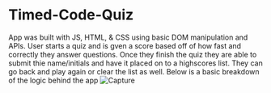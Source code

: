 # Timed-Code-Quiz
App was built with JS, HTML, & CSS using basic DOM manipulation and APIs.
User starts a quiz and is gven a score based off of how fast and correctly they answer questions.
Once they finish the quiz they are able to submit thie name/initials and have it placed on to a highscores list.
They can go back and play again or clear the list as well.
Below is a basic breakdown of the logic behind the app
![Capture](https://user-images.githubusercontent.com/86748117/134448389-58102d7f-92a4-491b-be05-e4564ac3402e.PNG)
